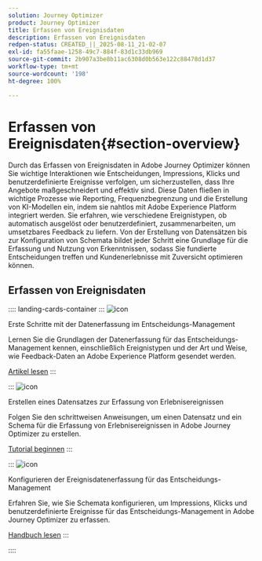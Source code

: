 ```yaml
---
solution: Journey Optimizer
product: Journey Optimizer
title: Erfassen von Ereignisdaten
description: Erfassen von Ereignisdaten
redpen-status: CREATED_||_2025-08-11_21-02-07
exl-id: fa55faae-1258-49c7-884f-83d1c33db969
source-git-commit: 2b907a3be8b11ac6308d0b563e122c88478d1d37
workflow-type: tm+mt
source-wordcount: '198'
ht-degree: 100%

---
```


# Erfassen von Ereignisdaten{#section-overview}

Durch das Erfassen von Ereignisdaten in Adobe Journey Optimizer können Sie wichtige Interaktionen wie Entscheidungen, Impressions, Klicks und benutzerdefinierte Ereignisse verfolgen, um sicherzustellen, dass Ihre Angebote maßgeschneidert und effektiv sind. Diese Daten fließen in wichtige Prozesse wie Reporting, Frequenzbegrenzung und die Erstellung von KI-Modellen ein, indem sie nahtlos mit Adobe Experience Platform integriert werden. Sie erfahren, wie verschiedene Ereignistypen, ob automatisch ausgelöst oder benutzerdefiniert, zusammenarbeiten, um umsetzbares Feedback zu liefern. Von der Erstellung von Datensätzen bis zur Konfiguration von Schemata bildet jeder Schritt eine Grundlage für die Erfassung und Nutzung von Erkenntnissen, sodass Sie fundierte Entscheidungen treffen und Kundenerlebnisse mit Zuversicht optimieren können.

## Erfassen von Ereignisdaten

:::: landing-cards-container
:::
![icon](https://cdn.experienceleague.adobe.com/icons/book.svg)

Erste Schritte mit der Datenerfassung im Entscheidungs-Management

Lernen Sie die Grundlagen der Datenerfassung für das Entscheidungs-Management kennen, einschließlich Ereignistypen und der Art und Weise, wie Feedback-Daten an Adobe Experience Platform gesendet werden.

[Artikel lesen](../using/offers/data-collection/data-collection.md)
:::

:::
![icon](https://cdn.experienceleague.adobe.com/icons/circle-play.svg?lang=de)

Erstellen eines Datensatzes zur Erfassung von Erlebnisereignissen

Folgen Sie den schrittweisen Anweisungen, um einen Datensatz und ein Schema für die Erfassung von Erlebnisereignissen in Adobe Journey Optimizer zu erstellen.

[Tutorial beginnen](../using/offers/data-collection/create-dataset.md)
:::

:::
![icon](https://cdn.experienceleague.adobe.com/icons/gear.svg?lang=de)

Konfigurieren der Ereignisdatenerfassung für das Entscheidungs-Management

Erfahren Sie, wie Sie Schemata konfigurieren, um Impressions, Klicks und benutzerdefinierte Ereignisse für das Entscheidungs-Management in Adobe Journey Optimizer zu erfassen.

[Handbuch lesen](../using/offers/data-collection/schema-requirement.md)
:::

::::
